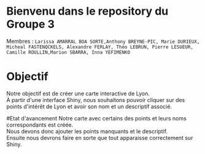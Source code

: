 # Bienvenu dans le repository du Groupe 3

Membres : `Larissa AMARRAL BOA SORTE,Anthony BREYNE-PIC, Marie DURIEUX, Micheal FASTENQCKELS, Alexandre FERLAY, Théo LEBRUN, Pierre LESUEUR, Camille ROULLIN,Marion SBARRA, Inna YEFIMENKO`

# Objectif
Notre objectif est de créer une carte interactive de Lyon.\
À partir d'une interface Shiny, nous souhaitons pouvoir cliquer sur des points d'intérêt de Lyon et avoir son nom et un descriptif associé.

#Etat d'avancement Notre carte avec certains des points et leurs noms correspondants est créée.\
Nous devons donc ajouter les points manquants et le descriptif.\
Ensuite nous devrons faire en sorte que tout apparaisse correctement sur Shiny.
